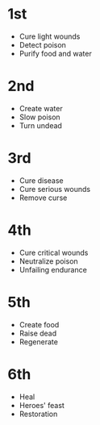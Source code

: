 # 1st
- Cure light wounds
- Detect poison
- Purify food and water

# 2nd
- Create water
- Slow poison
- Turn undead

# 3rd
- Cure disease
- Cure serious wounds
- Remove curse

# 4th
- Cure critical wounds
- Neutralize poison
- Unfailing endurance
# 5th
- Create food
- Raise dead
- Regenerate
# 6th
- Heal
- Heroes' feast
- Restoration
